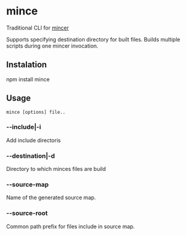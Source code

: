 # mince

Traditional CLI for [mincer](https://github.com/nodeca/mincer)

Supports specifying destination directory for built files.
Builds multiple scripts during one mincer invocation.

## Instalation

npm install mince

## Usage

    mince [options] file..

### --include|-i

Add include directoris

### --destination|-d

Directory to which minces files are build

### --source-map

Name of the generated source map.

### --source-root

Common path prefix for files include in source map.
